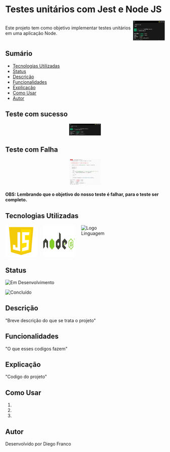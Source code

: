# Testes unitários com Jest e Node JS

<div style="display: flex; justify-content: space-between;">
  <p style="align-self: center;">Este projeto tem como objetivo implementar testes unitários em uma aplicação Node.</p>
  <img src="img/suc.png" alt="Imagem do Projeto" width="100">
</div>

## Sumário

- [Tecnologias Utilizadas](#tecnologias-utilizadas)
- [Status](#status)
- [Descrição](#descrição)
- [Funcionalidades](#funcionalidades)
- [Explicação](#explicação)
- [Como Usar](#como-usar)
- [Autor](#autor)

## Teste com sucesso

<div align="center">
  <img src="img/suc.png" alt="Imagem do Projeto" width="100">
</div>

## Teste com Falha

<div align="center">
  <img src="img/err.png" alt="Imagem do Projeto" width="100">
</div>

#### OBS: Lembrando que o objetivo do nosso teste é falhar, para o teste ser completo.

## Tecnologias Utilizadas

<div style="display: flex; flex-direction: row;">
  <div style="margin-right: 20px; display: flex; justify-content: flex-start;">
    <img src="img/js.png" alt="Logo Linguagem" width="100"/>
  </div>
  <div style="margin-right: 20px; display: flex; justify-content: flex-start;">
    <img src="img/node.png" alt="Logo Linguagem" width="100"/>
  </div>
  <div style="margin-right: 20px; display: flex; justify-content: flex-start;">
    <img src="img/css.png" alt="Logo Linguagem" width="100"/>
  </div>
</div>

## Status

![Em Desenvolvimento](http://img.shields.io/static/v1?label=STATUS&message=EM%20DESENVOLVIMENTO&color=RED&style=for-the-badge)

![Concluído](http://img.shields.io/static/v1?label=STATUS&message=CONCLUIDO&color=GREEN&style=for-the-badge)

<!-- -->

## Descrição

"Breve descrição do que se trata o projeto"

## Funcionalidades

"O que esses codigos fazem"

## Explicação

"Codigo do projeto"

## Como Usar

1.
2.
3.

## Autor

Desenvolvido por Diego Franco
